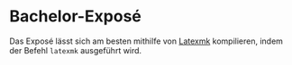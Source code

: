 # Bachelor-Exposé

Das Exposé lässt sich am besten mithilfe von
[Latexmk](http://personal.psu.edu/jcc8/software/latexmk/) kompilieren, indem
der Befehl `latexmk` ausgeführt wird.
